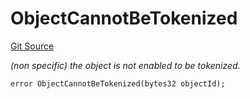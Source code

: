 # ObjectCannotBeTokenized
[Git Source](https://github.com/nayms/contracts-v3/blob/ea2c06f70609c813d27d424e0330651d3c634d21/src/shared/CustomErrors.sol)

*(non specific) the object is not enabled to be tokenized.*


```solidity
error ObjectCannotBeTokenized(bytes32 objectId);
```

